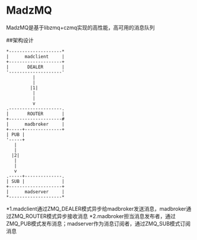 # MadzMQ
MadzMQ是基于libzmq+czmq实现的高性能，高可用的消息队列

##架构设计
```
*--------------------*
|      madclient     |
+--------------------+
|       DEALER       |
'--------------------'
          |
          |
         |1|
          |
          |
          v
.--------------------.
|       ROUTER       |
+--------------------#
|      madbroker     |
+-----+--------------+
| PUB |
'-----+
   |
   |
  |2|
   |
   |
   v
.-----+--------------.
| SUB |              |
+--------------------+
|      madserver     |
*--------------------*
```

*1.madclient通过ZMQ_DEALER模式异步给madbroker发送消息，madbroker通过ZMQ_ROUTER模式异步接收消息
*2.madbroker担当消息发布者，通过ZMQ_PUB模式发布消息；madserver作为消息订阅者，通过ZMQ_SUB模式订阅消息


